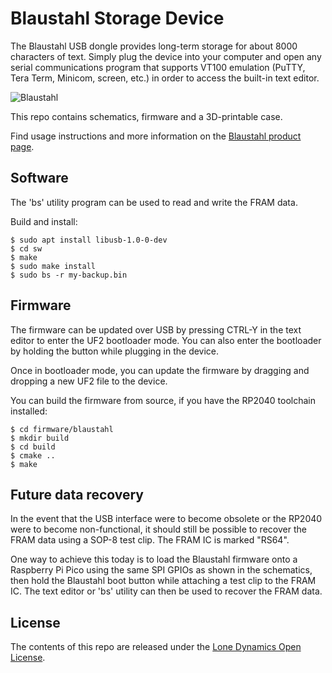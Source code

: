 # Blaustahl Storage Device

The Blaustahl USB dongle provides long-term storage for about 8000 characters of text. Simply plug the device into your computer and open any serial communications program that supports VT100 emulation (PuTTY, Tera Term, Minicom, screen, etc.) in order to access the built-in text editor.

![Blaustahl](https://github.com/machdyne/blaustahl/blob/251dba51e97cc46e1b7918198aa66e48cc741dd9/blaustahl.png)

This repo contains schematics, firmware and a 3D-printable case.

Find usage instructions and more information on the [Blaustahl product page](https://machdyne.com/product/blaustahl-storage-device/).

## Software

The 'bs' utility program can be used to read and write the FRAM data.

Build and install:

```
$ sudo apt install libusb-1.0-0-dev
$ cd sw
$ make
$ sudo make install
$ sudo bs -r my-backup.bin
```

## Firmware

The firmware can be updated over USB by pressing CTRL-Y in the text editor to enter the UF2 bootloader mode. You can also enter the bootloader by holding the button while plugging in the device.

Once in bootloader mode, you can update the firmware by dragging and dropping a new UF2 file to the device.

You can build the firmware from source, if you have the RP2040 toolchain installed:

```
$ cd firmware/blaustahl
$ mkdir build
$ cd build
$ cmake ..
$ make
```

## Future data recovery

In the event that the USB interface were to become obsolete or the RP2040 were to become non-functional, it should still be possible to recover the FRAM data using a SOP-8 test clip. The FRAM IC is marked "RS64".

One way to achieve this today is to load the Blaustahl firmware onto a Raspberry Pi Pico using the same SPI GPIOs as shown in the schematics, then hold the Blaustahl boot button while attaching a test clip to the FRAM IC. The text editor or 'bs' utility can then be used to recover the FRAM data.

## License

The contents of this repo are released under the [Lone Dynamics Open License](LICENSE.md).

